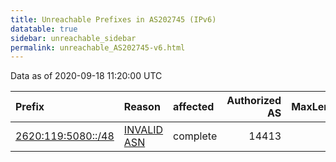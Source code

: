 ```yaml
---
title: Unreachable Prefixes in AS202745 (IPv6)
datatable: true
sidebar: unreachable_sidebar
permalink: unreachable_AS202745-v6.html
---
```


Data as of 2020-09-18 11:20:00 UTC


<div class="datatable-begin"></div>

| Prefix                                                         | Reason                                                                                                     | affected   |   Authorized AS |   MaxLength | Anchor                           |   unreachable /48s |
|:---------------------------------------------------------------|:-----------------------------------------------------------------------------------------------------------|:-----------|----------------:|------------:|:---------------------------------|-------------------:|
| [2620:119:5080::/48](https://stat.ripe.net/2620:119:5080::/48) | [INVALID ASN](https://rpki-validator.ripe.net/announcement-preview?asn=AS202745&prefix=2620:119:5080::/48) | complete   |           14413 |          48 | [ARIN](unreachable_ARIN-v6.html) |                  1 |

<div class="datatable-end"></div>
